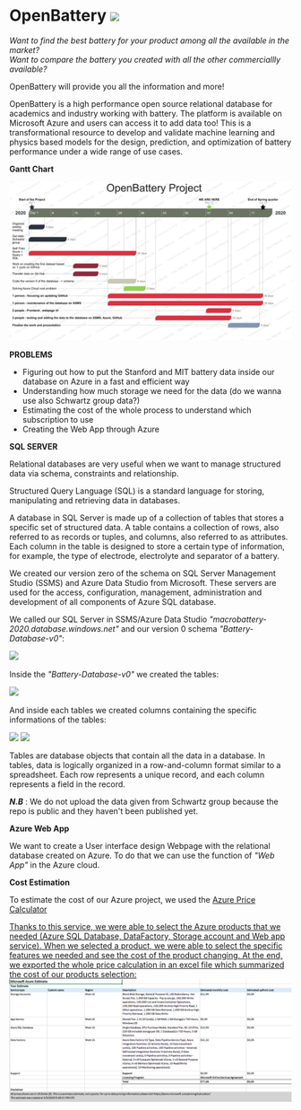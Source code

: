 # OpenBattery                 <img src="doc/LOGO_2.png" with="110" height="110">

*Want to find the best battery for your product among all the available in the market?*                                       
*Want to compare the battery you created with all the other commerciallly available?*

OpenBattery will provide you all the information and more!

OpenBattery is a high performance open source relational database for academics and industry working with battery.
The platform is available on Microsoft Azure and users can access it to add data too!
This is a transformational resource to develop and validate machine learning and physics based models for the design, prediction, and optimization of battery performance under a wide range of use cases.

**Gantt Chart**

<img src="doc/05_27_Gantt.png">


**PROBLEMS**
- Figuring out how to put the Stanford and MIT battery data inside our database on Azure in a fast and efficient way
- Understanding how much storage we need for the data (do we wanna use also Schwartz group data?)
- Estimating the cost of the whole process to understand which subscription to use
- Creating the Web App through Azure

**SQL SERVER**

Relational databases are very useful when we want to manage structured data via schema, constraints and relationship.

Structured Query Language (SQL) is a standard language for storing, manipulating and retrieving data in databases.

A database in SQL Server is made up of a collection of tables that stores a specific set of structured data. A table contains a collection of rows, also referred to as records or tuples, and columns, also referred to as attributes. Each column in the table is designed to store a certain type of information, for example, the type of electrode, electrolyte and separator of a battery.

We created our version zero of the schema on SQL Server Management Studio (SSMS) and Azure Data Studio from Microsoft.
These servers are used for the access, configuration, management, administration and development of all components of Azure SQL database.

We called our SQL Server in SSMS/Azure Data Studio *"macrobattery-2020.database.windows.net"* and our version 0 schema *"Battery-Database-v0"*:

<img src="doc/macrobattery_database.png">

Inside the *"Battery-Database-v0"* we created the tables:

<img src="doc/Tables.png">

And inside each tables we created columns containing the specific informations of the tables:

<img src="doc/cell_columns.png">

<img src="doc/columns.png">

Tables are database objects that contain all the data in a database. In tables, data is logically organized in a row-and-column format similar to a spreadsheet. Each row represents a unique record, and each column represents a field in the record. 

***N.B*** : We do not upload the data given from Schwartz group because the repo is public and they haven't been published yet.

**Azure Web App**

We want to create a User interface design Webpage with the relational database created on Azure. To do that we can use the function of *"Web App"* in the Azure cloud.

**Cost Estimation**

To estimate the cost of our Azure project, we used the <a href="https://azure.microsoft.com/it-it/pricing/calculator/">Azure Price Calculator
  
Thanks to this service, we were able to select the Azure products that we needed (Azure SQL Database, DataFactory, Storage account and Web app service). When we selected a product, we were able to select the specific features we needed and see the cost of the product changing. At the end, we exported the whole price calculation in an excel file which summarized the cost of our products selection:
<img src="doc/cost_prediction.png">
